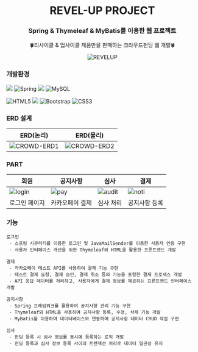 <div align="center">
  
# REVEL-UP PROJECT

### Spring & Thymeleaf & MyBatis를 이용한 웹 프로젝트
🍀리사이클 & 업사이클 제품만을 판매하는 크라우드펀딩 웹 개발🍀

![REVELUP](https://github.com/her9797/REVEL-UP/assets/153487372/ad048d61-e7e9-45a0-a0ae-7cb1e8dac968)


</div>

### 개발환경

<img src="https://img.shields.io/badge/java-007396?style=for-the-badge&logo=OpenJDK&logoColor=white"> ![Spring](https://img.shields.io/badge/spring-%236DB33F.svg?style=for-the-badge&logo=spring&logoColor=white) <img src="https://img.shields.io/badge/Thymeleaf-005F0F?style=for-the-badge&logo=Thymeleaf&logoColor=white"> ![MySQL](https://img.shields.io/badge/mysql-4479A1.svg?style=for-the-badge&logo=mysql&logoColor=white)

![HTML5](https://img.shields.io/badge/html5-%23E34F26.svg?style=for-the-badge&logo=html5&logoColor=white) <img src="https://img.shields.io/badge/JavaScript-F7DF1E?style=for-the-badge&logo=JavaScript&logoColor=white"> ![Bootstrap](https://img.shields.io/badge/bootstrap-%238511FA.svg?style=for-the-badge&logo=bootstrap&logoColor=white) ![CSS3](https://img.shields.io/badge/css3-%231572B6.svg?style=for-the-badge&logo=css3&logoColor=white)

### ERD 설계
|ERD(논리)|ERD(물리)|
|---|---|
|![CROWD-ERD1](https://github.com/her9797/REVEL-UP/assets/153487372/08ae7af0-8848-4179-86a5-20301a998dd0)|![CROWD-ERD2](https://github.com/her9797/REVEL-UP/assets/153487372/658c8281-2c57-4c72-96b6-61aa6fc8edee)|




### PART

|회원|공지사항|심사|결제|
|---|---|---|---|
|![login](https://github.com/her9797/REVEL-UP/assets/153487372/46a93d23-1a01-4b73-b2ec-31d54bc94eb9)|![pay](https://github.com/her9797/REVEL-UP/assets/153487372/ec3226b3-1888-48a6-97d0-48f111ba061f)|![audit](https://github.com/her9797/REVEL-UP/assets/153487372/52bd18ac-37dd-411e-8731-89468ab6e91c)|![noti](https://github.com/her9797/REVEL-UP/assets/153487372/299f2873-23b1-467e-a656-4088fa0bbf99)|
|로그인 페이지|카카오페이 결제|심사 처리|공지사항 등록|


### 기능
```
로그인
 - 스프링 시큐리티를 이용한 로그인 및 JavaMailSender를 이용한 사용자 인증 구현
 - 사용자 인터페이스 개선을 위한 Thymeleaf와 HTML을 활용한 프론트엔드 개발

결제
 - 카카오페이 테스트 API를 사용하여 결제 기능 구현
 - 테스트 결제 요청, 결제 승인, 결제 취소 등의 기능을 포함한 결제 프로세스 개발
 - API 응답 데이터를 처리하고, 사용자에게 결제 정보를 제공하는 프론트엔드 인터페이스 개발

공지사항
 - Spring 프레임워크를 활용하여 공지사항 관리 기능 구현
 - Thymeleaf와 HTML을 사용하여 공지사항 등록, 수정, 삭제 기능 개발
 - MyBatis를 이용하여 데이터베이스와 연동하여 공지사항 데이터 CRUD 작업 구현

심사
 - 펀딩 등록 시 심사 정보를 동시에 등록하는 로직 개발
 - 펀딩 등록과 심사 정보 등록 사이의 트랜잭션 처리로 데이터 일관성 유지

```
